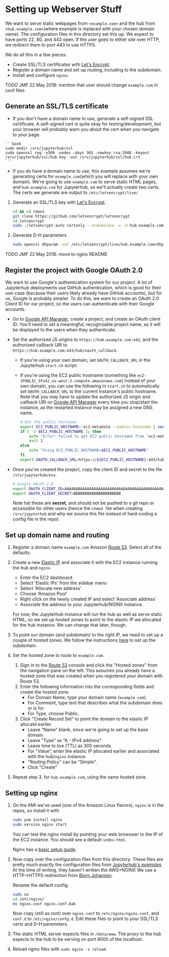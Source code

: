 # Setting up Webserver Stuff
We want to serve static webpages from `<example.com>` and the hub from `<hub.example.com>`(where example is replaced with your chosen domain name).
The configuration files in this directory set this up.
We expect to have ports 22, 80, and 443 open.
If the user goes to either site over HTTP, we redirect them to port 443 to use HTTPS.

We do all this in a few pieces:
 * Create SSL/TLS certificates with [Let's Encrypt](https://letsencrypt.org/).
 * Register a domain name and set up routing, including to the subdomain.
 * Install and configure `nginx`.

TODO JMF 22 May 2018: mention that user should change `example.com` in conf files
## Generate an SSL/TLS certificate

   * If you don't have a domain name to use, generate a self-signed SSL certificate. A self-signed cert is quite okay for testing/development, but your browser will probably warn you about the cert when you navigate to your page.

    ```bash
    sudo mkdir /srv/jupyterhub/ssl
    sudo openssl req -x509 -nodes -days 365 -newkey rsa:2048 -keyout /srv/jupyterhub/ssl/hub.key -out /srv/jupyterhub/ssl/hub.crt
    ```

   * If you do have a domain name to use, this example assumes we're generating certs for `example.com`(which you will replace with your own domain). We're going to use `example.com` to serve static HTML pages, and `hub.example.com` for Jupyterhub, so we'll actually create two certs.
The certs we generate are output to `/etc/letsencrypt/live/`

1. Generate an SSL/TLS key with [Let's Encrypt](https://letsencrypt.org/).
   ```bash
   cd && cd repos
   git clone https://github.com/letsencrypt/letsencrypt
   cd letsencrypt
   sudo ./letsencrypt-auto certonly --standalone -v -d hub.example.com --debug # need debug on Amazon Linux
   ```

2. Generate D-H parameters
   ```bash
   sudo openssl dhparam -out /etc/letsencrypt/live/hub.example.com/dhparams.pem 2048
   ```


TODO JMF 22 May 2018: move to nginx README

## Register the project with Google OAuth 2.0

   We want to use Google's authentication system for our project.
   A lot of Jupyterhub deployments use GitHub authentication, which is good for their use-case (because their users likely already have GitHub accounts), but for us, Google is probably simpler.
   To do this, we want to create an OAuth 2.0 Client ID for our project, so the users can authenticate with their Google accounts.

   * Go to [Google API Manager](https://console.developers.google.com/apis/credentials), create a project, and create an OAuth client ID.
     You'll need to set a meaningful, recognizable project name, as it will be displayed to the users when they authenticate.

   * Set the authorized JS origins to `https://hub.example.com:443`, and the authorized callback URI to `https://hub.example.com:443/hub/oauth_callback`.

     - If you're using your own domain, set `OAUTH_CALLBACK_URL` in the Jupyterhub `start.sh` script.

     - If you're using the EC2 public hostname (something like `ec2-{PUBLIC_IPv4}.us-west-2.compute.amazonaws.com`) instead of your own domain, you can use the following in `start.sh` to automatically set `OAUTH_CALLBACK_URL` to the current instance's public hostname.
        Note that you may have to update the authorized JS origin and callback URI on [Google API Manager](https://console.developers.google.com/apis/credentials) every time you stop/start the instance, as the restarted instance may be assigned a new DNS name.

        ```bash
        # Get the public hostname
        export EC2_PUBLIC_HOSTNAME=`ec2-metadata --public-hostname | sed -ne 's/public-hostname: //p'`
        if [ -z $EC2_PUBLIC_HOSTNAME ]; then
            echo "Error: Failed to get EC2 public hostname from `ec2-metadata`"
            exit 1
        else
            echo "Using EC2_PUBLIC_HOSTNAME=$EC2_PUBLIC_HOSTNAME"
        fi
        export OAUTH_CALLBACK_URL=https://${EC2_PUBLIC_HOSTNAME}:443/hub/oauth_callback
        ```

   * Once you've created the project, copy the client ID and secret to the file `/srv/jupyterhub/env`.

     ```bash
     # Google OAuth 2.0
     export OAUTH_CLIENT_ID=AAAAAAAAAAAAAAAAAAAAAAAAAAAAAAAAAAAAAAAAAAAAAA.apps.googleusercontent.com
     export OAUTH_CLIENT_SECRET=BBBBBBBBBBBBBBBBBBBBB
     ```

     Note hat these are **secret**, and should not be pushed to a git repo or accessible for other users (hence the `chmod 700` when creating `/srv/jupyterhub` and why we source this file instead of hard-coding a config file in the repo).

## Set up domain name and routing
1. Register a domain name `example.com` Amazon [Route 53](https://aws.amazon.com/route53/). Select all of the defaults.
2. Create a new [Elastic IP](http://docs.aws.amazon.com/AWSEC2/latest/UserGuide/elastic-ip-addresses-eip.html) and associate it with the EC2 instance running the hub and `nginx`. 
   * Enter the EC2 dashboard.
   * Select 'Elastic IPs' from the sidebar menu
   * Select 'Allocate new address'
   * Choose 'Amazon Pool'
   * Right click on the newly created IP and select 'Associate address'
   * Associate the address to your Jupyterhub/NGINX instance.
   
   For now, the Jupyterhub instance will run the hub as well as serve static HTML, so we set up hosted zones to point to the elastic IP we allocated for the hub instance.
   We can change that later, though.

3. To point our domain (and subdomain) to the right IP, we need to set up a couple of hosted zones.
   We follow the instructions [here](https://aws.amazon.com/premiumsupport/knowledge-center/create-subdomain-route-53/) to set up the subdomain.

3. Set the hosted zone to route to `example.com`.
   1. Sign in to the [Route 53](https://console.aws.amazon.com/route53/home) console and click the "Hosted zones" from the navigation pane on the left.
      This assumes you already have a hosted zone that was created when you registered your domain with Route 53.
   2. Enter the following information into the corresponding fields and create the hosted zone:
      * For Domain Name, type your domain name (`example.com`).
      * For Comment, type text that describes what the subdomain does or is for.
      * For Type, choose Public.
   3. Click "Create Record Set" to point the domain to the elastic IP allocatd earlier.
      * Leave "Name" blank, since we're going to set up the base domain.
      * Leave "Type" as "A - IPv4 address"
      * Leave time to live (TTL) as 300 seconds
      * For "Value", enter the elastic IP allocated earlier and associated with the hub/`nginx` instance.
      * "Routing Policy" can be "Simple".
      * Click "Create"

4. Repeat step 3. for `hub.example.com`, using the same hosted zone.


## Setting up nginx
1. On the AMI we've used (one of the Amazon Linux flavors), `nginx` is in the repos, so install it with

   ```bash
   sudo yum install nginx
   sudo service nginx start
   ```

   You can test the nginx install by pointing your web browswer to the IP of the EC2 instance.
   You should see a default `index.html`.

   Nginx has a [basic setup guide](https://www.nginx.com/blog/setting-up-nginx/).

2. Now copy over the configuration files from this directory.
   These files are pretty much exactly the configuration files from [Jupyterhub's examples](http://jupyterhub.readthedocs.io/en/latest/config-examples.html).
   At the time of writing, they haven't written the AWS+NGINX
   We use a HTTP->HTTPS redirection from [Bjorn Johansen](https://www.bjornjohansen.no/redirect-to-https-with-nginx).

   Rename the default config.
   ```bash
   sudo su
   cd /etc/nginx/
   mv nginx.conf nginx.conf.bak
   ```
   Now copy (still as root) over `nginx.conf` to `/etc/nginx/nginx.conf`, and `conf.d` to `/etc/nginx/confg.d`.
   Edit these files to point to your SSL/TLS certs and D-H parameters.

3. The static HTML server expects files in `/data/www`.
   The proxy to the hub expects to the hub to be serving on port 8000 of the localhost.

4. Reload nginx files with `sudo nginx -s reload`.
